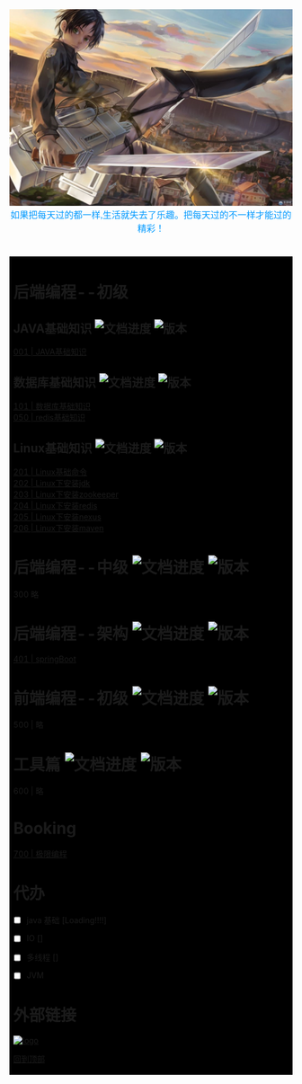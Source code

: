 
<div align=center><img width="650" height="350" src="./pic/剑客.jpg"/></div>
<div align=center><font color=#0099ff size=3  face="黑体">如果把每天过的都一样,生活就失去了乐趣。把每天过的不一样才能过的精彩！</font></div>

#

<table><tr><td bgcolor=black  width=700px;>

# 后端编程--初级

## JAVA基础知识 ![文档进度](https://img.shields.io/badge/Londing-0%20-orange.svg) ![版本](https://img.shields.io/badge/version-0.0.2-green.svg)

[001 | JAVA基础知识](BasicKnowledge/index.md)


## 数据库基础知识 ![文档进度](https://img.shields.io/badge/Londing-0%20-orange.svg) ![版本](https://img.shields.io/badge/version-0.0.1-green.svg)
[101 | 数据库基础知识](DataBase/basicKnowledge.md)    
[050 | redis基础知识](redis/basicknowledge.md)

## Linux基础知识 ![文档进度](https://img.shields.io/badge/Londing-0%20-orange.svg) ![版本](https://img.shields.io/badge/version-0.0.1-green.svg)
[201 | Linux基础命令](Linux/basicKnowledge.md)  
[202 | Linux下安装jdk](Linux/install_tools/install_jdk.md)   
[203 | Linux下安装zookeeper](Linux/install_tools/install_zookeeper.md)  
[204 | Linux下安装redis](Linux/install_tools/install_redis.md)  
[205 | Linux下安装nexus](Linux/install_tools/install_nexus.md)    
[206 | Linux下安装maven](Linux/install_tools/install_maven.md)


# 后端编程--中级 ![文档进度](https://img.shields.io/badge/Londing-0%20-orange.svg) ![版本](https://img.shields.io/badge/version-0.0.1-green.svg)
 300 略

# 后端编程--架构 ![文档进度](https://img.shields.io/badge/Londing-0%20-orange.svg) ![版本](https://img.shields.io/badge/version-0.0.1-green.svg)
[401 | springBoot](MicroService/springBoot.md)

# 前端编程--初级 ![文档进度](https://img.shields.io/badge/Londing-0%20-orange.svg) ![版本](https://img.shields.io/badge/version-0.0.1-green.svg)
 500 | 略

# 工具篇 ![文档进度](https://img.shields.io/badge/Londing-0%20-orange.svg) ![版本](https://img.shields.io/badge/version-0.0.1-green.svg)
 600 | 略


# Booking 
[700 | 极限编程]()

# 代办
- [ ] java 基础 [Loading!!!!]
- [ ] IO []
- [ ] 多线程 []
- [ ] JVM



# 外部链接
[![logo](https://cdn2.jianshu.io/favicon.ico)](https://www.jianshu.com/)

[回到顶部](#后端编程--初级)



</td></tr></table>